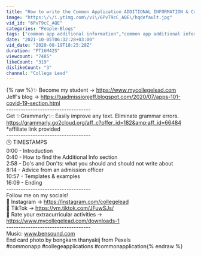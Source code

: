 ```yaml
---
title: "How to write the Common Application ADDITIONAL INFORMATION & Covid-19 section | College Lead"
image: "https:\/\/i.ytimg.com\/vi\/6PvT9cC_AQE\/hqdefault.jpg"
vid_id: "6PvT9cC_AQE"
categories: "People-Blogs"
tags: ["common app additional information","common app additional information section","additional information common app"]
date: "2021-10-05T06:32:28+03:00"
vid_date: "2020-08-19T18:25:28Z"
duration: "PT16M42S"
viewcount: "7485"
likeCount: "319"
dislikeCount: "3"
channel: "College Lead"
---
```

{% raw %}✨ Become my student → <a rel="nofollow" target="blank" href="https://www.mycollegelead.com">https://www.mycollegelead.com</a><br />Jeff's blog → <a rel="nofollow" target="blank" href="https://tuadmissionjeff.blogspot.com/2020/07/apps-101-covid-19-section.html">https://tuadmissionjeff.blogspot.com/2020/07/apps-101-covid-19-section.html</a><br />-----------------------------------<br />Get ✨Grammarly✨: Easily improve any text. Eliminate grammar errors.<br /><a rel="nofollow" target="blank" href="https://grammarly.go2cloud.org/aff_c?offer_id=182&amp;aff_id=66484">https://grammarly.go2cloud.org/aff_c?offer_id=182&amp;aff_id=66484</a><br />*affiliate link provided<br />-----------------------------------<br />🕒 TIMESTAMPS<br />0:00 - Introduction <br />0:40 - How to find the Additional Info section<br />2:58 - Do's and Don'ts: what you should and should not write about<br />8:14 - Advice from an admission officer <br />10:57 - Templates &amp; examples<br />16:09 - Ending<br />-----------------------------------<br />Follow me on my socials! <br />📸 Instagram → <a rel="nofollow" target="blank" href="https://instagram.com/collegelead">https://instagram.com/collegelead</a><br />🎵 TikTok → <a rel="nofollow" target="blank" href="https://vm.tiktok.com/JFuwSJs/">https://vm.tiktok.com/JFuwSJs/</a><br />📔 Rate your extracurricular activities  → <a rel="nofollow" target="blank" href="https://www.mycollegelead.com/downloads-1">https://www.mycollegelead.com/downloads-1</a><br />-----------------------------------<br />Music: www.bensound.com<br />End card photo by bongkarn thanyakij from Pexels<br />#commonapp #collegeapplications #commonapplication{% endraw %}
